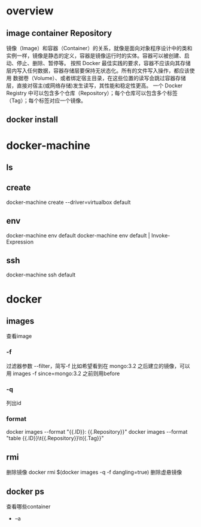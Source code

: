 # overview
## image container Repository
镜像（Image）和容器（Container）的关系，就像是面向对象程序设计中的类和实例一样，镜像是静态的定义，容器是镜像运行时的实体。容器可以被创建、启动、停止、删除、暂停等。
按照 Docker 最佳实践的要求，容器不应该向其存储层内写入任何数据，容器存储层要保持无状态化。所有的文件写入操作，都应该使用 数据卷（Volume）、或者绑定宿主目录，在这些位置的读写会跳过容器存储层，直接对宿主(或网络存储)发生读写，其性能和稳定性更高。
一个 Docker Registry 中可以包含多个仓库（Repository）；每个仓库可以包含多个标签（Tag）；每个标签对应一个镜像。

## docker install 





# docker-machine
## ls
## create
docker-machine create --driver=virtualbox default
## env
docker-machine env default
docker-machine env default | Invoke-Expression
## ssh
docker-machine ssh default

# docker
## images
查看image
### -f
过滤器参数 --filter，简写-f
比如希望看到在 mongo:3.2 之后建立的镜像，可以用 images -f since=mongo:3.2 之前则用before
### -q
列出id
### format
docker images --format "{{.ID}}: {{.Repository}}"
docker images --format "table {{.ID}}\t{{.Repository}}\t{{.Tag}}"

## rmi
删除镜像
docker rmi $(docker images -q -f dangling=true) 删除虚悬镜像

## docker ps 
查看哪些container
* –a




